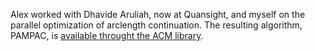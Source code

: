 Alex worked with Dhavide Aruliah, now at Quansight, and myself on the parallel optimization of arclength continuation. The resulting algorithm, PAMPAC, is <a href="https://dl.acm.org/doi/abs/10.1145/2714570">available throught the ACM library</a>. 
